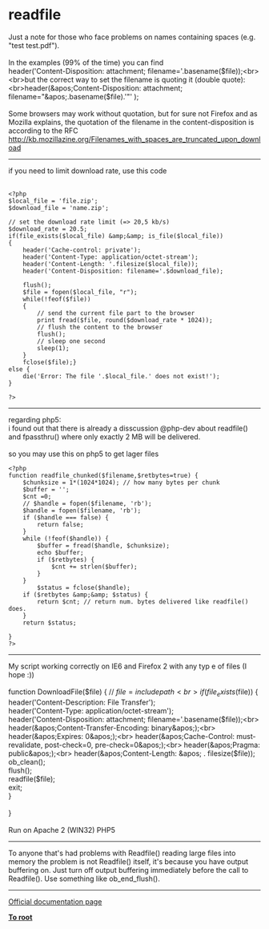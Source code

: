 # readfile



Just a note for those who face problems on names containing spaces (e.g. "test test.pdf").<br><br>In the examples (99% of the time) you can find<br>header(&apos;Content-Disposition: attachment; filename=&apos;.basename($file));<br><br>but the correct way to set the filename is quoting it (double quote):<br>header(&apos;Content-Disposition: attachment; filename="&apos;.basename($file).&apos;"&apos; );<br><br>Some browsers may work without quotation, but for sure not Firefox and as Mozilla explains, the quotation of the filename in the content-disposition is according to the RFC<br>http://kb.mozillazine.org/Filenames_with_spaces_are_truncated_upon_download  

---

if you need to limit download rate, use this code <br><br>

```
<?php
$local_file = 'file.zip';
$download_file = 'name.zip';

// set the download rate limit (=> 20,5 kb/s)
$download_rate = 20.5;
if(file_exists($local_file) &amp;&amp; is_file($local_file))
{
    header('Cache-control: private');
    header('Content-Type: application/octet-stream');
    header('Content-Length: '.filesize($local_file));
    header('Content-Disposition: filename='.$download_file);

    flush();
    $file = fopen($local_file, "r");
    while(!feof($file))
    {
        // send the current file part to the browser
        print fread($file, round($download_rate * 1024));
        // flush the content to the browser
        flush();
        // sleep one second
        sleep(1);
    }
    fclose($file);}
else {
    die('Error: The file '.$local_file.' does not exist!');
}

?>
```
  

---

regarding php5:<br>i found out that there is already a disscussion @php-dev  about readfile() and fpassthru() where only exactly 2 MB will be delivered.<br><br>so you may use this on php5 to get lager files<br>

```
<?php
function readfile_chunked($filename,$retbytes=true) {
    $chunksize = 1*(1024*1024); // how many bytes per chunk
    $buffer = '';
    $cnt =0;
    // $handle = fopen($filename, 'rb');
    $handle = fopen($filename, 'rb');
    if ($handle === false) {
        return false;
    }
    while (!feof($handle)) {
        $buffer = fread($handle, $chunksize);
        echo $buffer;
        if ($retbytes) {
            $cnt += strlen($buffer);
        }
    }
        $status = fclose($handle);
    if ($retbytes &amp;&amp; $status) {
        return $cnt; // return num. bytes delivered like readfile() does.
    } 
    return $status;

} 
?>
```
  

---

My script working correctly on IE6 and Firefox 2 with any typ e of files (I hope :))<br><br>function DownloadFile($file) { // $file = include path <br>        if(file_exists($file)) {<br>            header(&apos;Content-Description: File Transfer&apos;);<br>            header(&apos;Content-Type: application/octet-stream&apos;);<br>            header(&apos;Content-Disposition: attachment; filename=&apos;.basename($file));<br>            header(&apos;Content-Transfer-Encoding: binary&apos;);<br>            header(&apos;Expires: 0&apos;);<br>            header(&apos;Cache-Control: must-revalidate, post-check=0, pre-check=0&apos;);<br>            header(&apos;Pragma: public&apos;);<br>            header(&apos;Content-Length: &apos; . filesize($file));<br>            ob_clean();<br>            flush();<br>            readfile($file);<br>            exit;<br>        }<br><br>    }<br><br>Run on Apache 2 (WIN32) PHP5  

---

To anyone that&apos;s had problems with Readfile() reading large files into memory the problem is not Readfile() itself, it&apos;s because you have output buffering on. Just turn off output buffering immediately before the call to Readfile(). Use something like ob_end_flush().  

---

[Official documentation page](https://www.php.net/manual/en/function.readfile.php)

**[To root](/README.md)**
